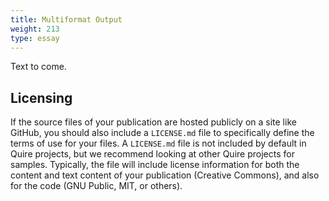```yaml
---
title: Multiformat Output
weight: 213
type: essay
---
```


Text to come.

## Licensing

If the source files of your publication are hosted publicly on a site like GitHub, you should also include a `LICENSE.md` file to specifically define the terms of use for your files. A `LICENSE.md` file is not included by default in Quire projects, but we recommend looking at other Quire projects for samples. Typically, the file will include license information for both the content and text content of your publication (Creative Commons), and also for the code (GNU Public, MIT, or others).
